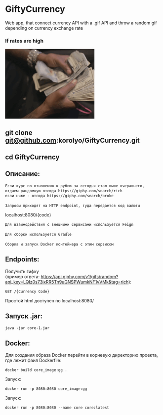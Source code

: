 # GiftyCurrency
Web app, that connect currency API with a .gif API and throw a random gif depending on currency exchange rate

### If rates are high
![](https://github.com/korolyo/GiftyCurrency/blob/main/Images/rich.gif)




## git clone git@github.com:korolyo/GiftyCurrency.git
## cd GiftyCurrency
## 


Описание:
---
```
Если курс по отношению к рублю за сегодня стал выше вчерашнего,  
отдаем рандомную отсюда https://giphy.com/search/rich  
если ниже - отсюда https://giphy.com/search/broke
 
Запросы приходят на HTTP endpoint, туда передается код валюты
```
localhost:8080/{code}
```
Для взаимодействия с внешними сервисами используется Feign  
  
Для сборки используется Gradle  

Сборка и запуск Docker контейнера с этим сервисом
```  
Endpoints:
---  
Получить гифку  
(пример ответа: https://api.giphy.com/v1/gifs/random?api_key=LQIz0s73ixRR5Tn9uGNSPWumkNF1vVMk&tag=rich):
```
GET /{Currency Code}
```  
Простой html доступен по localhost:8080/  
 
Запуск .jar:
---
```
java -jar core-1.jar
```
Docker:
---
Для создания образа Docker перейти в корневую директорию проекта,  
где лежит фаил Dockerfile:  
```  
docker build core_image:gg .  
```
Запуск:   
```
docker run -p 8080:8080 core_image:gg 
``` 
Запуск: 
``` 
docker run -p 8080:8080 --name core core:latest
```
